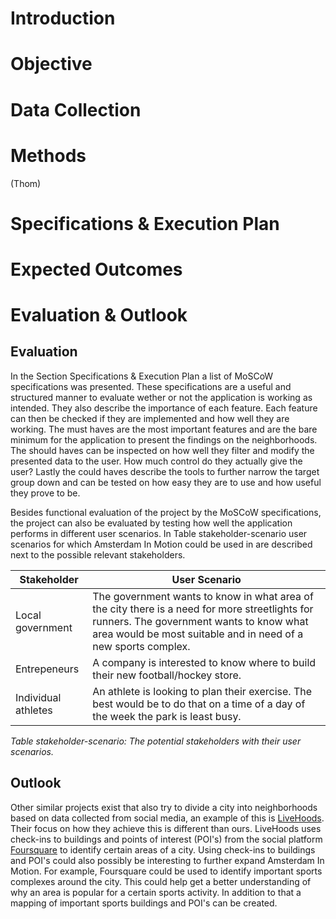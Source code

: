 # Introduction

# Objective

# Data Collection

# Methods
(Thom)

# Specifications & Execution Plan

# Expected Outcomes

# Evaluation & Outlook

## Evaluation
In the Section Specifications & Execution Plan a list of MoSCoW specifications was presented.
These specifications are a useful and structured manner to evaluate wether or not the application is working as intended.
They also describe the importance of each feature.
Each feature can then be checked if they are implemented and how well they are working.
The must haves are the most important features and are the bare minimum for the application to present the findings on the neighborhoods.
The should haves can be inspected on how well they filter and modify the presented data to the user.
How much control do they actually give the user?
Lastly the could haves describe the tools to further narrow the target group down and can be tested on how easy they are to use and how useful they prove to be.

Besides functional evaluation of the project by the MoSCoW specifications, the project can also be evaluated by testing how well the application performs in different user scenarios.
In Table stakeholder-scenario user scenarios for which Amsterdam In Motion could be used in are described next to the possible relevant stakeholders.

| Stakeholder         | User Scenario                                                                                                                                                                                                |
|---------------------|--------------------------------------------------------------------------------------------------------------------------------------------------------------------------------------------------------------|
| Local government    | The government wants to know in what area of the city there is a need for more streetlights for runners. The government wants to know what area would be most suitable and in need of a new sports complex.  |
| Entrepeneurs        | A company is interested to know where to build their new football/hockey store.                                                                                                                                      |
| Individual athletes | An athlete is looking to plan their exercise. The best would be to do that on a time of a day of the week the park is least busy.                                                                  |
_Table stakeholder-scenario: The potential stakeholders with their user scenarios._

## Outlook
Other similar projects exist that also try to divide a city into neighborhoods based on data collected from social media, an example of this is [LiveHoods](livehoods.org).
Their focus on how they achieve this is different than ours.
LiveHoods uses check-ins to buildings and points of interest (POI's) from the social platform [Foursquare](https://foursquare.com) to identify certain areas of a city.
Using check-ins to buildings and POI's could also possibly be interesting to further expand Amsterdam In Motion.
For example, Foursquare could be used to identify important sports complexes around the city.
This could help get a better understanding of why an area is popular for a certain sports activity.
In addition to that a mapping of important sports buildings and POI's can be created.
